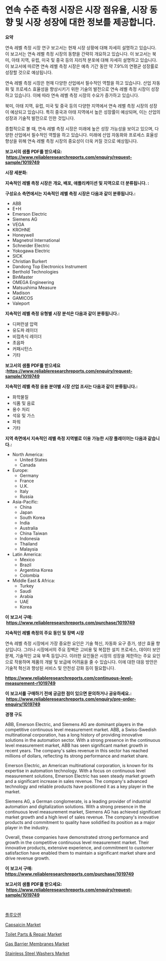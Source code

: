 <p><h1>연속 수준 측정 시장은 시장 점유율, 시장 동향 및 시장 성장에 대한 정보를 제공합니다.</h1></p><p><strong>요약</strong></p>
<p><p>연속 레벨 측정 시장 연구 보고서는 현재 시장 상황에 대해 자세히 설명하고 있습니다. 이 보고서는 연속 레벨 측정 시장의 동향을 간략히 개요하고 있습니다. 이 보고서는 북미, 아태 지역, 유럽, 미국 및 중국 등의 지리적 분포에 대해 자세히 설명하고 있습니다. 이 보고서에 따르면 연속 레벨 측정 시장은 예측 기간 동안 약 7.9%의 연평균 성장률로 성장할 것으로 예상됩니다. </p><p>연속 레벨 측정 시장은 현재 다양한 산업에서 필수적인 역할을 하고 있습니다. 산업 자동화 및 프로세스 효율성을 향상시키기 위한 기술의 발전으로 연속 레벨 측정 시장이 성장하고 있습니다. 이에 따라 연속 레벨 측정 시장의 수요가 증가하고 있습니다.</p><p>북미, 아태 지역, 유럽, 미국 및 중국 등의 다양한 지역에서 연속 레벨 측정 시장의 성장이 예상되고 있습니다. 특히 중국과 아태 지역에서 높은 성장률이 예상되며, 이는 산업의 성장과 기술적 발전으로 인한 것입니다.</p><p>종합적으로 볼 때, 연속 레벨 측정 시장은 미래에 높은 성장 가능성을 보이고 있으며, 다양한 산업에서 필수적인 역할을 하고 있습니다. 미래에 산업 자동화와 프로세스 효율성 향상을 위해 연속 레벨 측정 시장의 중요성이 더욱 커질 것으로 예상됩니다.</p></p>
<p><strong>보고서의 샘플 PDF를 받으세요: &nbsp;<a href="https://www.reliableresearchreports.com/enquiry/request-sample/1019749">https://www.reliableresearchreports.com/enquiry/request-sample/1019749</a></strong></p>
<p><strong>시장 세분화:</strong></p>
<p><strong> 지속적인 레벨 측정 시장은 개요, 배포, 애플리케이션 및 지역으로 더 분류됩니다. :</strong></p>
<p><strong>구성요소 측면에서는 지속적인 레벨 측정 시장은 다음과 같이 분류됩니다.:</strong></p>
<p><ul><li>ABB</li><li>E+H</li><li>Emerson Electric</li><li>Siemens AG</li><li>VEGA</li><li>KROHNE</li><li>Honeywell</li><li>Magnetrol International</li><li>Schneider Electric</li><li>Yokogawa Electric</li><li>SICK</li><li>Christian Burkert</li><li>Dandong Top Electronics Instrument</li><li>Berthold Technologies</li><li>BinMaster</li><li>OMEGA Engineering</li><li>Matsushima Measure</li><li>Madison</li><li>GAMICOS</li><li>Valeport</li></ul></p>
<p><strong> 지속적인 레벨 측정 유형별 시장 분석은 다음과 같이 분류됩니다.:</strong></p>
<p><ul><li>디퍼런셜 압력</li><li>유도파 레이더</li><li>비접촉식 레이더</li><li>초음파</li><li>커패시턴스</li><li>기타</li></ul></p>
<p><strong>보고서의 샘플 PDF를 받으세요 :<a href="https://www.reliableresearchreports.com/enquiry/request-sample/1019749">https://www.reliableresearchreports.com/enquiry/request-sample/1019749</a></strong></p>
<p><strong> 지속적인 레벨 측정 응용 분야별 시장 산업 조사는 다음과 같이 분류됩니다.:</strong></p>
<p><ul><li>화학물질</li><li>식품 및 음료</li><li>용수 처리</li><li>석유 및 가스</li><li>파워</li><li>기타</li></ul></p>
<p><strong>지역 측면에서 지속적인 레벨 측정 지역별로 이용 가능한 시장 플레이어는 다음과 같습니다.:</strong></p>
<p><ul>
    <li>
        North America:
        <ul>
            <li>United States</li>
            <li>Canada</li>
        </ul>
    </li>
    <li>
        Europe:
        <ul>
            <li>Germany</li>
            <li>France</li>
            <li>U.K.</li>
            <li>Italy</li>
            <li>Russia</li>
        </ul>
    </li>
    <li>
        Asia-Pacific:
        <ul>
            <li>China</li>
            <li>Japan</li>
            <li>South Korea</li>
            <li>India</li>
            <li>Australia</li>
            <li>China Taiwan</li>
            <li>Indonesia</li>
            <li>Thailand</li>
            <li>Malaysia</li>
        </ul>
    </li>
    <li>
        Latin America:
        <ul>
            <li>Mexico</li>
            <li>Brazil</li>
            <li>Argentina Korea</li>
            <li>Colombia</li>
        </ul>
    </li>
    <li>
        Middle East & Africa:
        <ul>
            <li>Turkey</li>
            <li>Saudi</li>
            <li>Arabia</li>
            <li>UAE</li>
            <li>Korea</li>
        </ul>
    </li>
    </ul></p>
<p><strong>이 보고서 구매: &nbsp;<a href="https://www.reliableresearchreports.com/purchase/1019749">https://www.reliableresearchreports.com/purchase/1019749</a></strong></p>
<p><strong>지속적인 레벨 측정의 주요 동인 및 장벽 시장</strong></p>
<p><p>연속 레벨 측정 시장에서 가장 중요한 요인은 기술 혁신, 자동화 요구 증가, 생산 효율 향상입니다. 그러나 시장에서의 주요 장벽은 고비용 및 복잡한 설치 프로세스, 데이터 보안 문제, 기술적인 교육 부족 등입니다. 이러한 요인들은 시장의 성장을 제한하는 주요 요인으로 작용하며 제품의 개발 및 보급에 어려움을 줄 수 있습니다. 이에 대한 대응 방안은 기술적 혁신과 향상된 서비스 및 안전성 강화 등이 필요합니다.</p></p>
<p><strong><a href="https://www.reliableresearchreports.com/continuous-level-measurement-r1019749">https://www.reliableresearchreports.com/continuous-level-measurement-r1019749</a></strong></p>
<p><strong>이 보고서를 구매하기 전에 궁금한 점이 있으면 문의하거나 공유하세요.: &nbsp;<a href="https://www.reliableresearchreports.com/enquiry/pre-order-enquiry/1019749">https://www.reliableresearchreports.com/enquiry/pre-order-enquiry/1019749</a></strong></p>
<p><strong>경쟁 구도</strong></p>
<p><p>ABB, Emerson Electric, and Siemens AG are dominant players in the competitive continuous level measurement market. ABB, a Swiss-Swedish multinational corporation, has a long history of providing innovative solutions in the automation sector. With a strong presence in the continuous level measurement market, ABB has seen significant market growth in recent years. The company's sales revenue in this sector has reached millions of dollars, reflecting its strong performance and market share.</p><p>Emerson Electric, an American multinational corporation, is known for its expertise in automation technology. With a focus on continuous level measurement solutions, Emerson Electric has seen steady market growth and a significant increase in sales revenue. The company's advanced technology and reliable products have positioned it as a key player in the market.</p><p>Siemens AG, a German conglomerate, is a leading provider of industrial automation and digitalization solutions. With a strong presence in the continuous level measurement market, Siemens AG has achieved significant market growth and a high level of sales revenue. The company's innovative products and commitment to quality have solidified its position as a major player in the industry.</p><p>Overall, these companies have demonstrated strong performance and growth in the competitive continuous level measurement market. Their innovative products, extensive experience, and commitment to customer satisfaction have enabled them to maintain a significant market share and drive revenue growth.</p></p>
<p><strong>이 보고서 구매: &nbsp; <a href="https://www.reliableresearchreports.com/purchase/1019749">https://www.reliableresearchreports.com/purchase/1019749</a></strong></p>
<p><strong>보고서의 샘플 PDF를 받으세요: &nbsp;<a href="https://www.reliableresearchreports.com/enquiry/request-sample/1019749">https://www.reliableresearchreports.com/enquiry/request-sample/1019749</a></strong><strong></strong></p>
<p>&nbsp;</p>
<p><p><a href="https://github.com/nuekbpymrrz5/Market-Research-Report-List-1/blob/main/239120339631.md">플루오렌</a></p><p><a href="https://issuu.com/reportprime-2/docs/capsaicin-market-size-2030.pptx">Capsaicin Market</a></p><p><a href="https://automatic-knee-4c7.notion.site/Toilet-Parts-Repair-Market-Furnishes-Information-on-Market-Share-Market-Trends-and-Market-Growth-5d76e665af814cad9d773166e9b2525b">Toilet Parts & Repair Market</a></p><p><a href="https://view.publitas.com/reportprime-1/gas-barrier-membranes-market-analysis-its-cagr-market-segmentation-and-global-industry-overview/">Gas Barrier Membranes Market</a></p><p><a href="https://github.com/castoriffic/Market-Research-Report-List-4/blob/main/stainless-steel-washers-market.md">Stainless Steel Washers Market</a></p></p>